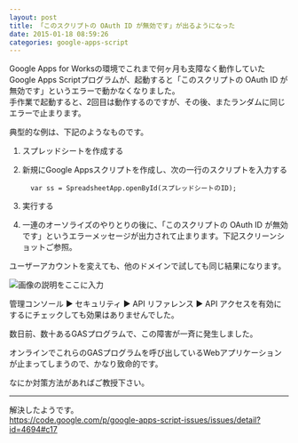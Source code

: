 ```yaml
---
layout: post
title: 「このスクリプトの OAuth ID が無効です」が出るようになった
date: 2015-01-18 08:59:26
categories: google-apps-script
---
```

<p>Google Apps for Worksの環境でこれまで何ヶ月も支障なく動作していたGoogle Apps Scriptプログラムが、起動すると「このスクリプトの OAuth ID が無効です」というエラーで動かなくなりました。<br>
手作業で起動すると、2回目は動作するのですが、その後、またランダムに同じエラーで止まります。</p>

<p>典型的な例は、下記のようなものです。</p>

<ol>
<li>スプレッドシートを作成する</li>
<li><p>新規にGoogle Appsスクリプトを作成し、次の一行のスクリプトを入力する</p>

<pre><code>  var ss = SpreadsheetApp.openById(スプレッドシートのID);
</code></pre></li>
<li><p>実行する</p></li>
<li>一連のオーソライズのやりとりの後に、「このスクリプトの OAuth ID が無効です」というエラーメッセージが出力されて止まります。下記スクリーンショットご参照。</li>
</ol>

<p>ユーザーアカウントを変えても、他のドメインで試しても同じ結果になります。</p>

<p><img src="https://i.stack.imgur.com/NFOR8.jpg" alt="画像の説明をここに入力"></p>

<p>管理コンソール ▶ セキュリティ ▶ API リファレンス ▶ API アクセスを有効にするにチェックしても効果はありませんでした。</p>

<p>数日前、数十あるGASプログラムで、この障害が一斉に発生しました。</p>

<p>オンラインでこれらのGASプログラムを呼び出しているWebアプリケーションが止まってしまうので、かなり致命的です。</p>

<p>なにか対策方法があればご教授下さい。</p>

<hr>

<p>解決したようです。<br>
<a href="https://code.google.com/p/google-apps-script-issues/issues/detail?id=4694#c17" rel="nofollow noreferrer">https://code.google.com/p/google-apps-script-issues/issues/detail?id=4694#c17</a></p>
